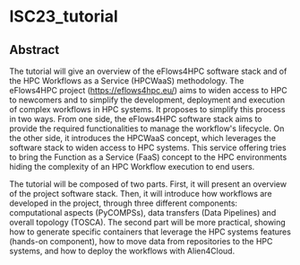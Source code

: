 # ISC23_tutorial

## Abstract 
The tutorial will give an overview of the eFlows4HPC software stack and of the HPC
Workflows as a Service (HPCWaaS) methodology. The eFlows4HPC project
(https://eflows4hpc.eu/) aims to widen access to HPC to newcomers and to simplify the
development, deployment and execution of complex workflows in HPC systems. It proposes
to simplify this process in two ways. From one side, the eFlows4HPC software stack aims to
provide the required functionalities to manage the workflow's lifecycle. On the other side, it
introduces the HPCWaaS concept, which leverages the software stack to widen access to
HPC systems. This service offering tries to bring the Function as a Service (FaaS) concept
to the HPC environments hiding the complexity of an HPC Workflow execution to end users.

The tutorial will be composed of two parts. First, it will present an overview of the project
software stack. Then, it will introduce how workflows are developed in the project, through
three different components: computational aspects (PyCOMPSs), data transfers (Data
Pipelines) and overall topology (TOSCA). The second part will be more practical, showing
how to generate specific containers that leverage the HPC systems features (hands-on
component), how to move data from repositories to the HPC systems, and how to deploy the
workflows with Alien4Cloud.
